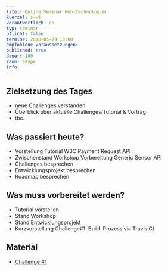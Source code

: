 ```yaml
---
titel: Online Seminar Web-Technologien
kuerzel: s-wt
verantwortlich: cn
typ: seminar
pflicht: false
termine: 2018-05-29 13:00
empfohlene-voraussetzungen: 
published: true
dauer: 180
raum: Skype
info: 
---
```


## Zielsetzung des Tages
- neue Challenges verstanden
- Überblick über aktuelle Challenges/Tutorial & Vortrag
- tbc.

## Was passiert heute?
- Vorstellung Tutorial W3C Payment Request API
- Zwischenstand Workshop Vorbereitung Generic Sensor API  
- Challenges besprechen
- Entwicklungsprojekt besprechen
- Roadmap besprechen

## Was muss vorbereitet werden?
- Tutorial vorstellen
- Stand Workshop
- Stand Entwicklungsprojekt
- Kurzvorstellung Challenge#1: Build-Prozess via Travis CI 

## Material
- [Challenge #1](https://classroom.github.com/a/lvtQ3bIB)
